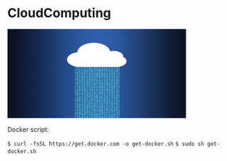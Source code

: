 # CloudComputing

<img src="https://github.com/TLazarevic/CloudComputing/blob/main/cloudcomputi.jpg" width="400" height="200">

Docker script:

``` $ curl -fsSL https://get.docker.com -o get-docker.sh ```
``` $ sudo sh get-docker.sh ```
